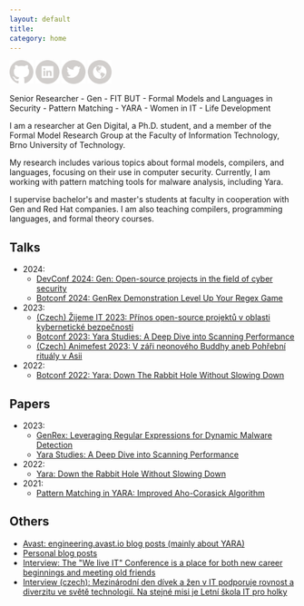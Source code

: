 ```yaml
---
layout: default
title:
category: home
---
```


<a href="https://github.com/regeciovad" target="_blank"><img src="assets/icons/icon-github.svg" alt="GitHub" style="width:42px;height:42px;"></a>
<a href="https://www.linkedin.com/in/regeciovad/" target="_blank"><img src="assets/icons/icon-linkedin.svg" alt="LinkedIn" style="width:42px;height:42px;"></a>
<a href="https://www.twitter.com/in/regeciovad/" target="_blank"><img src="assets/icons/icon-twitter.svg" alt="Twitter" style="width:42px;height:42px;"></a>
<a href="https://medium.com/@regeciova-dominika" target="_blank"><img src="assets/icons/icon-website.svg" alt="Website" style="width:42px;height:42px;"></a>

Senior Researcher - Gen - FIT BUT - Formal Models and Languages in Security - Pattern Matching - YARA - Women in IT - Life Development

I am a researcher at Gen Digital, a Ph.D. student, and a member of the Formal Model Research Group at the Faculty of Information Technology, Brno University of Technology.

My research includes various topics about formal models, compilers, and languages, focusing on their use in computer security. Currently, I am working with pattern matching tools for malware analysis, including Yara.

I supervise bachelor's and master's students at faculty in cooperation with Gen and Red Hat companies. I am also teaching compilers, programming languages, and formal theory courses.

## Talks
- 2024:
  * <a href="https://www.youtube.com/watch?v=cSJYZ8fRkf4" target="_blank">DevConf 2024: Gen: Open-source projects in the field of cyber security</a>
  * <a href="https://www.youtube.com/watch?v=iPcKEsgPt3E" target="_blank">Botconf 2024: GenRex Demonstration Level Up Your Regex Game</a>
- 2023:
  * <a href="https://www.youtube.com/watch?v=DIo1ctcWqew" target="_blank">(Czech) Žijeme IT 2023: Přínos open-source projektů v oblasti kybernetické bezpečnosti</a>
  * <a href="https://www.youtube.com/watch?v=UP_4EUK4iNM" target="_blank">Botconf 2023: Yara Studies: A Deep Dive into Scanning Performance</a>
  * <a href="https://www.youtube.com/watch?v=Q_2t5kxmEso" target="_blank">(Czech) Animefest 2023: V záři neonového Buddhy aneb Pohřební rituály v Asii</a>
- 2022:
  * <a href="https://www.youtube.com/watch?v=3G0xaJkIE3M" target="_blank">Botconf 2022: Yara: Down The Rabbit Hole Without Slowing Down</a>

## Papers
- 2023:
  * <a href="https://doi.org/10.1109/TrustCom60117.2023.00123" target="_blank">GenRex: Leveraging Regular Expressions for Dynamic Malware Detection</a>
  * <a href="https://doi.org/10.18464/cybin.v8i1" target="_blank">Yara Studies: A Deep Dive into Scanning Performance</a>  
- 2022:
  * <a href="https://doi.org/10.18464/cybin.v7i1" target="_blank">Yara: Down the Rabbit Hole Without Slowing Down</a> 
- 2021:
  * <a href="https://doi.org/10.1109/ACCESS.2021.3074801" target="_blank">Pattern Matching in YARA: Improved Aho-Corasick Algorithm</a>

## Others
- <a href="https://engineering.avast.io/author/dominikaregeciova/" target="_blank">Avast: engineering.avast.io blog posts (mainly about YARA)</a>
- <a href="https://medium.com/@regeciova-dominika" target="_blank">Personal blog posts</a>
- <a href="https://www.fit.vut.cz/fit/press/3573/.en" target="_blank">Interview: The "We live IT" Conference is a place for both new career beginnings and meeting old friends</a>
- <a href="https://www.vut.cz/vut/aktuality-f19528/mezinarodni-den-divek-a-zen-v-it-podporuje-rovnost-a-diverzitu-ve-svete-technologii-na-stejne-misi-je-letni-skola-it-pro-holky-d257336" target="_blank">Interview (czech): Mezinárodní den dívek a žen v IT podporuje rovnost a diverzitu ve světě technologií. Na stejné misi je Letní škola IT pro holky</a>

